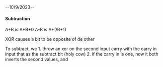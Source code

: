 --10/9/2023--
#### Subtraction
A+B is A+B+0
A-B is A+(!B+1)

XOR causes a bit to be opposite of de other

To subtract, we
	1. throw an xor on the second input carry with the carry in input that as the subtract bit (holy cow)
	2. if the carry in is one, now it both inverts the second values, and 